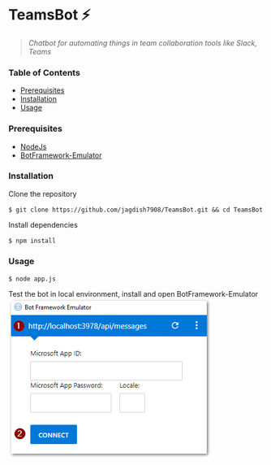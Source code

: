 # TeamsBot  :zap: 
> *Chatbot for automating things in team collaboration tools like Slack, Teams*</br>

### Table of Contents
* [Prerequisites](#prerequisites)
* [Installation](#installation)
* [Usage](#usage)
### Prerequisites
 * [NodeJs](https://nodejs.org/en/)
 * [BotFramework-Emulator](https://github.com/Microsoft/BotFramework-Emulator/releases)
### Installation
Clone the repository
```console
$ git clone https://github.com/jagdish7908/TeamsBot.git && cd TeamsBot
```
Install dependencies
```console
$ npm install
```
### Usage
```console
$ node app.js
```
Test the bot in local environment, install and open BotFramework-Emulator</br>
![Alt text](emulator.png "Emulator")
